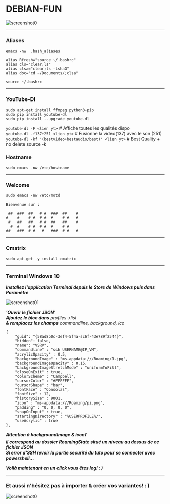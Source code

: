 #   DEBIAN-FUN  
![screenshot0](IMG/debian-logo.png)  
___  

### Aliases  
`emacs -nw  .bash_aliases`  

    alias Rfresh="source ~/.bashrc"
    alias cls="clear;ls"
    alias clsa="clear;ls -lshaG"
    alias doc="cd ~/Documents/;clsa"

`source ~/.bashrc`  
___  

###  YouTube-Dl  
`sudo apt-get install ffmpeg python3-pip`  
`sudo pip install youtube-dl`  
`sudo pip install --upgrade youtube-dl`  

`youtube-dl -F <lien yt>` # Affiche toutes les qualités dispo  
`youtube-dl -f137+251 <lien yt>` # Fusionne la video(137) avec le son (251)  
`youtube-dl -kf '(bestvideo+bestaudio/best)' <lien yt>` # Best Quality + no delete source -k  

### Hostname  
`sudo emacs -nw /etc/hostname`  
___  

### Welcome  
`sudo emacs -nw /etc/motd`  

    Bienvenue sur : 
    
     ##  ###  ##   # #  ###  ##    # 
    #    #    # #  # #  #    # #   # 
     #   ##   ##   # #  ##   ##    # 
      #  #    # #  # #  #    # #     
    ##   ###  # #   #   ###  # #   #                            

___  

### Cmatrix  
`sudo apt-get -y install cmatrix`  
___  

### Terminal Windows 10  
***Installez l'application Terminal depuis le Store de Windows puis dans Paramètre***  

![screenshot01](IMG/10-debian-fun/01.png)  

***'Ouvrir le fichier JSON'***  
***Ajoutez le bloc dans*** _profiles->list_  
***& remplacez les champs*** _commandline, background, ico_  

    {
        "guid": "{58ad8b0c-3ef4-5f4a-sc6f-43e789f2544}",
        "hidden": false,
        "name": "VSRV",                
        "commandline" : "ssh USERNAME@IP_VM",
        "acrylicOpacity" : 0.5,
        "backgroundImage" : "ms-appdata:///Roaming/1.jpg",
        "backgroundImageOpacity" : 0.15,
        "backgroundImageStretchMode" : "uniformToFill",
        "closeOnExit" : true,
        "colorScheme" : "Campbell",
        "cursorColor" : "#FFFFFF",
        "cursorShape" : "bar",
        "fontFace" : "Consolas",
        "fontSize" : 12,
        "historySize" : 9001,
        "icon" : "ms-appdata:///Roaming/pi.png",
        "padding" : "0, 0, 0, 0",
        "snapOnInput" : true,
        "startingDirectory" : "%USERPROFILE%/",
        "useAcrylic" : true 
    },

***Attention à backgroundImage & icon❗***  
***il correspond au dossier RoamingState situé un niveau au dessus de ce fichier JSON***  
***Si error d'SSH revoir la partie securité du tuto pour se connecter avec powershell...***  

***Voilà maintenant en un click vous êtes log! : )***  
___  

### Et aussi n'hésitez pas à importer & créer vos variantes! : )  
![screenshot0](IMG/10-debian-fun/00.png)